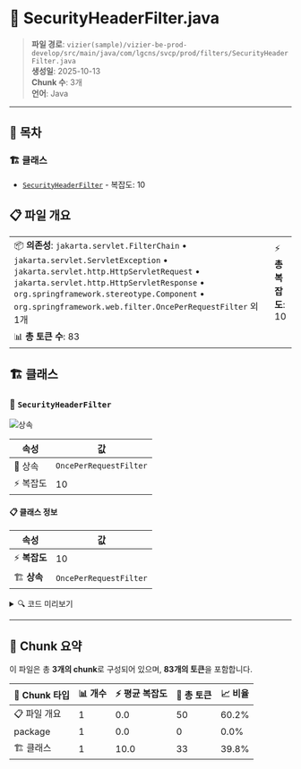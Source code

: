 # 📄 SecurityHeaderFilter.java

> **파일 경로**: `vizier(sample)/vizier-be-prod-develop/src/main/java/com/lgcns/svcp/prod/filters/SecurityHeaderFilter.java`  
> **생성일**: 2025-10-13  
> **Chunk 수**: 3개  
> **언어**: Java
---

## 📑 목차

### 🏗️ 클래스
- [`SecurityHeaderFilter`](#class-securityheaderfilter) - 복잡도: 10

## 📋 파일 개요

| | |
|--|--|
| 📦 **의존성**: `jakarta.servlet.FilterChain` • `jakarta.servlet.ServletException` • `jakarta.servlet.http.HttpServletRequest` • `jakarta.servlet.http.HttpServletResponse` • `org.springframework.stereotype.Component` • `org.springframework.web.filter.OncePerRequestFilter` 외 1개 | ⚡ **총 복잡도**: 10 |
| 📊 **총 토큰 수**: 83 |  |



## 🏗️ 클래스

### <a id="class-securityheaderfilter"></a>🎯 `SecurityHeaderFilter`

![상속](https://img.shields.io/badge/상속-1개-blue)

| 속성 | 값 |
|------|----|
| 🧬 상속 | `OncePerRequestFilter` |
| ⚡ 복잡도 | 10 |



#### 📋 클래스 정보

| 속성 | 값 |
|------|----|
| ⚡ **복잡도** | 10 || 📍 **라인 범위** | 13-13 |
| 🏗️ **상속** | `OncePerRequestFilter` || 🏷️ **태그** | `class, java` |

<details>
<summary>🔍 코드 미리보기</summary>

```java
public class SecurityHeaderFilter extends OncePerRequestFilter {
  @Override
  protected void doFilterInternal(HttpServletRequest request, HttpServletResponse response, FilterChain filterChain) throws ServletException, IOException {

    response.setHeader("X-Content-Type-Options", "nosniff");
    response.setHeader("X-Frame-Options", "DENY");
    response.setHeader("X-XSS-Protection", "1; mode=block");
    response.setHeader("Content-Security-Policy", "default-src 'self'");

    filterChain.doFilter(request, response);
  }
}...
```

**Chunk 정보**
- 🆔 **ID**: `040764420005`
- 📍 **라인**: 13-13
- 📊 **토큰**: 33
- 🏷️ **태그**: `class, java`

</details>

---





## 🧩 Chunk 요약

이 파일은 총 **3개의 chunk**로 구성되어 있으며, **83개의 토큰**을 포함합니다.

| 🧩 Chunk 타입 | 📊 개수 | ⚡ 평균 복잡도 | 📝 총 토큰 | 📈 비율 |
|---------------|--------|-------------|----------|--------|
| 📋 파일 개요 | 1 | 0.0 | 50 | 60.2% |
| package | 1 | 0.0 | 0 | 0.0% |
| 🏗️ 클래스 | 1 | 10.0 | 33 | 39.8% |

